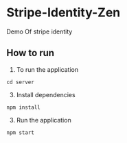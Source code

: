 # Stripe-Identity-Zen
Demo Of stripe identity

## How to run

1. To run the application
   
```
cd server
```

3. Install dependencies

```
npm install
```

3. Run the application

```
npm start

